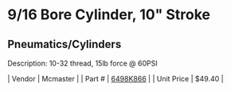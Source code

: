 # 9/16 Bore Cylinder, 10" Stroke
## Pneumatics/Cylinders
Description: 	10-32 thread, 15lb force @ 60PSI 

| Vendor | Mcmaster | 
| Part # | [6498K866](http://www.mcmaster.com/) | 
| Unit Price | $49.40 | 
